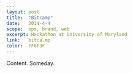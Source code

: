 ```yaml
---
layout: post
title:  "Bitcamp"
date:   2014-4-4
scope:  ops, brand, web
excerpt: Hackathon at University of Maryland
link:   bitca.mp
color:	FF6F3F
---
```

Content. Someday.